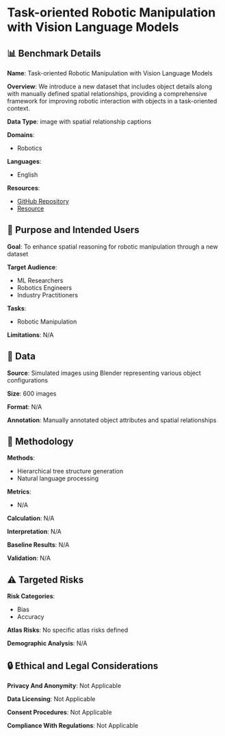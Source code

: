 # Task-oriented Robotic Manipulation with Vision Language Models

## 📊 Benchmark Details

**Name**: Task-oriented Robotic Manipulation with Vision Language Models

**Overview**: We introduce a new dataset that includes object details along with manually defined spatial relationships, providing a comprehensive framework for improving robotic interaction with objects in a task-oriented context.

**Data Type**: image with spatial relationship captions

**Domains**:
- Robotics

**Languages**:
- English

**Resources**:
- [GitHub Repository](https://github.com/ultralytics/ultralytics)
- [Resource](https://www.blender.org)

## 🎯 Purpose and Intended Users

**Goal**: To enhance spatial reasoning for robotic manipulation through a new dataset

**Target Audience**:
- ML Researchers
- Robotics Engineers
- Industry Practitioners

**Tasks**:
- Robotic Manipulation

**Limitations**: N/A

## 💾 Data

**Source**: Simulated images using Blender representing various object configurations

**Size**: 600 images

**Format**: N/A

**Annotation**: Manually annotated object attributes and spatial relationships

## 🔬 Methodology

**Methods**:
- Hierarchical tree structure generation
- Natural language processing

**Metrics**:
- N/A

**Calculation**: N/A

**Interpretation**: N/A

**Baseline Results**: N/A

**Validation**: N/A

## ⚠️ Targeted Risks

**Risk Categories**:
- Bias
- Accuracy

**Atlas Risks**:
No specific atlas risks defined

**Demographic Analysis**: N/A

## 🔒 Ethical and Legal Considerations

**Privacy And Anonymity**: Not Applicable

**Data Licensing**: Not Applicable

**Consent Procedures**: Not Applicable

**Compliance With Regulations**: Not Applicable
